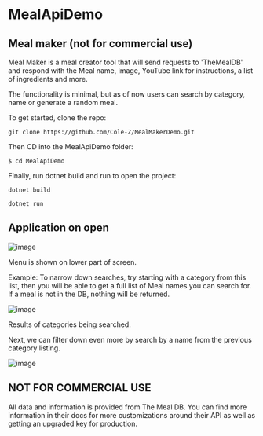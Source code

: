 # MealApiDemo

## Meal maker (not for commercial use)

Meal Maker is a meal creator tool that will send requests to 'TheMealDB' and respond with the Meal name, image, YouTube link for instructions, a list of ingredients and more.

The functionality is minimal, but as of now users can search by category, name or generate a random meal.

To get started, clone the repo:
```
git clone https://github.com/Cole-Z/MealMakerDemo.git

```

Then CD into the MealApiDemo folder:
```
$ cd MealApiDemo
```

Finally, run dotnet build and run to open the project:
```
dotnet build
```
```
dotnet run
```
## Application on open

![image](https://github.com/Cole-Z/MealMakerDemo/assets/98670265/a6a93987-6807-4906-8e1f-0f893fa00280)

Menu is shown on lower part of screen. 

Example: To narrow down searches, try starting with a category from this list, then you will be able to get a full list of Meal names you can search for. If a meal is not in the DB, nothing will be returned.


![image](https://github.com/Cole-Z/MealMakerDemo/assets/98670265/2c838624-6348-424c-8f6a-9be61913900e)

Results of categories being searched.

Next, we can filter down even more by search by a name from the previous category listing.

![image](https://github.com/Cole-Z/MealMakerDemo/assets/98670265/2784bcae-6bca-4723-9e02-4a19c85bb6d8)


## NOT FOR COMMERCIAL USE

All data and information is provided from The Meal DB. You can find more information in their docs for more customizations around their API as well as getting an upgraded key for production. 

